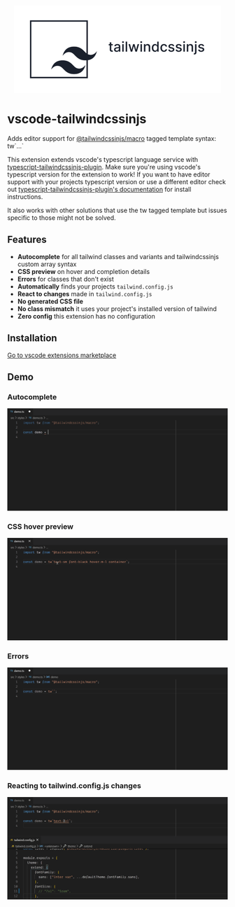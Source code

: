 <p align="center">
  <img src="https://github.com/Arthie/vscode-tailwindcssinjs/raw/master/resources/header.png" alt="tailwindcssinjs">
</p>

# vscode-tailwindcssinjs

Adds editor support for [@tailwindcssinjs/macro](https://github.com/Arthie/tailwindcssinjs/tree/master/packages/macro) tagged template syntax: tw\`...\`

This extension extends vscode's typescript language service with [typescript-tailwindcssinjs-plugin](https://github.com/Arthie/tailwindcssinjs/tree/master/packages/typescript-plugin).
Make sure you're using vscode's typescript version for the extension to work!
If you want to have editor support with your projects typescript version or use a different editor check out
[typescript-tailwindcssinjs-plugin's documentation](https://github.com/Arthie/tailwindcssinjs/tree/master/packages/typescript-plugin) for install instructions.

It also works with other solutions that use the tw tagged template but issues specific to those might not be solved.

## Features

- **Autocomplete** for all tailwind classes and variants and tailwindcssinjs custom array syntax
- **CSS preview** on hover and completion details
- **Errors** for classes that don't exist
- **Automatically** finds your projects `tailwind.config.js`
- **React to changes** made in `tailwind.config.js`
- **No generated CSS file**
- **No class mismatch** it uses your project's installed version of tailwind
- **Zero config** this extension has no configuration

## Installation

[Go to vscode extensions marketplace](https://marketplace.visualstudio.com/items?itemName=Arthie.vscode-tailwindcssinjs)

## Demo

### Autocomplete

![autocomplete](https://github.com/Arthie/vscode-tailwindcssinjs/raw/master/resources/autocomplete.gif)

### CSS hover preview

![hover](https://github.com/Arthie/vscode-tailwindcssinjs/raw/master/resources/hover.gif)

### Errors

![error](https://github.com/Arthie/vscode-tailwindcssinjs/raw/master/resources/error.gif)

### Reacting to tailwind.config.js changes

![react](https://github.com/Arthie/vscode-tailwindcssinjs/raw/master/resources/react.gif)
